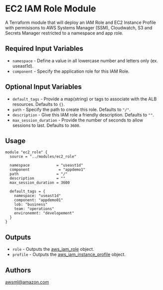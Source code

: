 EC2 IAM Role Module
===========

A Terraform module that will deploy an IAM Role and EC2 Instance Profile with permisisons to AWS Systems Manager (SSM), Cloudwatch, S3 and Secrets Manager restricted to a namespace and app role.

Required Input Variables
----------------------

- `namespace` - Define a value in all lowercase number and letters only (ex. useast1d).
- `component` - Specify the application role for this IAM Role.

Optional Input Variables
----------------------

- `default_tags` - Provide a map(string) or tags to associate with the ALB resources. Defaults to `{}`.
- `path` - Specify the path to create this role. Defaults to `"/"`.
- `description` - Give this IAM role a friendly description. Defaults to `""`.
- `max_session_duration` - Provide the number of seconds to allow sessions to last. Defaults to `3600`.

Usage
-----

```hcl
module "ec2_role" {
  source = "../modules/ec2_role"

  namespace            = "useast1d"
  component             = "appdemo1"
  path                 = "/"
  description          = ""
  max_session_duration = 3600

  default_tags = {
    namespace: "useast1d"
    component: "appdemo01"
    lob: "business"
    team: "operations"
    environemnt: "developement"
  }
}
```

Outputs
----------------------

- `role` - Outputs the [aws_iam_role](https://registry.terraform.io/providers/hashicorp/aws/latest/docs/resources/iam_role) object.
- `profile` - Outputs the [aws_iam_instance_profile](https://registry.terraform.io/providers/hashicorp/aws/latest/docs/resources/iam_instance_profile) object.

Authors
----------------------

awsml@amazon.com
